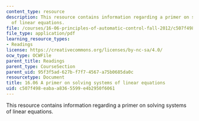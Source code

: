 ```yaml
---
content_type: resource
description: This resource contains information regarding a primer on solving systems
  of linear equations.
file: /courses/16-06-principles-of-automatic-control-fall-2012/c507f498eabaa8365599e4b2950f6061_MIT16_06F12_primer.pdf
file_type: application/pdf
learning_resource_types:
- Readings
license: https://creativecommons.org/licenses/by-nc-sa/4.0/
ocw_type: OCWFile
parent_title: Readings
parent_type: CourseSection
parent_uid: 95f3f5ad-627b-f7f7-4567-a75b0685da0c
resourcetype: Document
title: 16.06 A primer on solving systems of linear equations
uid: c507f498-eaba-a836-5599-e4b2950f6061
---
```

This resource contains information regarding a primer on solving systems of linear equations.